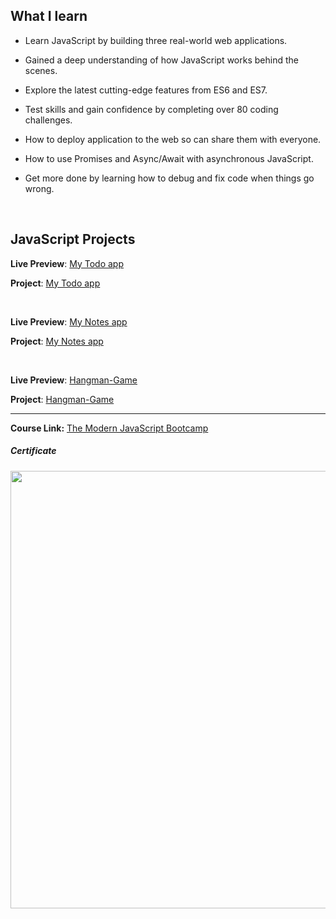## What I learn
 
- Learn JavaScript by building three real-world web applications.

- Gained a deep understanding of how JavaScript works behind the scenes.

- Explore the latest cutting-edge features from ES6 and ES7.

- Test skills and gain confidence by completing over 80 coding challenges.

- How to deploy application to the web so can share them with everyone.

- How to use Promises and Async/Await with asynchronous JavaScript.

- Get more done by learning how to debug and fix code when things go wrong.

  </br>

## JavaScript Projects

**Live Preview**: [My Todo app](https://my-todos-app.vercel.app/) 

**Project**: [My Todo app](https://github.com/ahmedsamirdev/my-todos-app) 

</br>


**Live Preview**: [My Notes app](https://my-notes-app-sable.vercel.app/)

**Project**: [My Notes app](https://github.com/ahmedsamirdev/my-notes-app)

</br>


**Live Preview**: [Hangman-Game](https://hangman-game-lemon.vercel.app/) 

**Project**: [Hangman-Game](https://github.com/ahmedsamirdev/hangman-game) 


---

**Course Link:** [The Modern JavaScript Bootcamp](https://www.udemy.com/course/modern-javascript/)

<h5><a href="#certificate"></a>Certificate</h5>
<p align="center">
  <img  src="https://i.ibb.co/GVRpnRR/The-Modern-Java-Script-Bootcamp.jpg" width="700">
</p>


